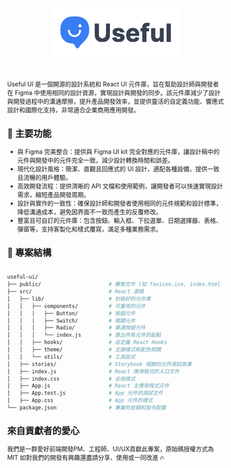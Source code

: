 
<p align="center">
    <img src="https://github.com/Useful-Ui/.github/blob/main/profile/ulogo.png?raw=true?raw=true" alt="Useful Ui logo" width="300" />
</p>

<br />

Useful UI 是一個開源的設計系統和 React UI 元件庫，旨在幫助設計師與開發者在 Figma 中使用相同的設計資源，實現設計與開發的同步。該元件庫減少了設計與開發過程中的溝通摩擦，提升產品開發效率，並提供靈活的自定義功能、響應式設計和國際化支持，非常適合企業商用應用開發。

## 🚀 主要功能

- 與 Figma 完美整合：提供與 Figma UI kit 完全對應的元件庫，讓設計稿中的元件與開發中的元件完全一致，減少設計轉換時間和誤差。
- 現代化設計風格：簡潔、直觀且回應式的 UI 設計，適配各種設備，提供一致且流暢的用戶體驗。
- 高效開發流程：提供清晰的 API 文檔和使用範例，讓開發者可以快速實現設計需求，縮短產品開發周期。
- 設計與實作的一致性：確保設計師和開發者使用相同的元件規範和設計標準，降低溝通成本，避免因界面不一致而產生的反覆修改。
- 豐富且可自訂的元件庫：包含按鈕、輸入框、下拉選單、日期選擇器、表格、彈窗等，支持客製化和樣式覆寫，滿足多種業務需求。

## 📁 專案結構

```bash

useful-ui/
├── public/                      # 靜態文件 (如 favicon.ico, index.html 等)
├── src/                         # React 源碼
│   ├── lib/                     # 封裝好的元件庫
│   │   ├── components/          # 可重用的元件
│   │   │   ├── Button/          # 按鈕元件
│   │   │   ├── Switch/          # 開關元件
│   │   │   ├── Radio/           # 單選按鈕元件
│   │   │   └── index.js         # 匯出所有元件的起點
│   │   ├── hooks/               # 自定義 React Hooks
│   │   ├── theme/               # 主題樣式和配色相關
│   │   └── utils/               # 工具函式
│   ├── stories/                 # Storybook 相關的元件測試故事
│   ├── index.js                 # React 應用程式的入口文件
│   ├── index.css                # 全局樣式
│   ├── App.js                   # React 主應用程式元件
│   ├── App.test.js              # App 元件的測試文件
│   ├── App.css                  # App 元件的樣式
└── package.json                 # 專案的依賴和指令配置

```



## 來自貢獻者的愛心

我們是一群愛好前端開發PM、工程師、UI/UX貢獻此專案，原始碼授權方式為MIT
如對我們的開發有興趣還盡請分享、使用或一同改進 🔥